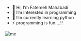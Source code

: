 - 👋 Hi, I’m Fatemeh Mahabadi
- 👀 I’m interested in programming
- 🌱 I’m currently learning python
- ⚡ programming is fun....!!

 ![me](235224431-e8c8c12e-6826-47f1-89fb-2ddad83b3abf.gif)


<!---
fa-mahabadi/fa-mahabadi is a ✨ special ✨ repository because its `README.md` (this file) appears on your GitHub profile.
You can click the Preview link to take a look at your changes.
--->

